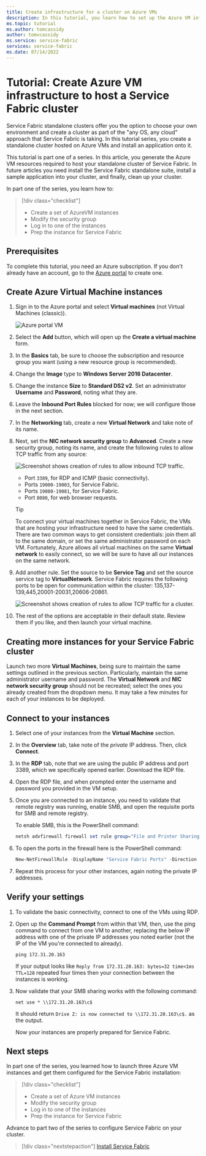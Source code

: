 ```yaml
---
title: Create infrastructure for a cluster on Azure VMs
description: In this tutorial, you learn how to set up the Azure VM infrastructure to run a Service Fabric cluster.
ms.topic: tutorial
ms.author: tomcassidy
author: tomvcassidy
ms.service: service-fabric
services: service-fabric
ms.date: 07/14/2022
---
```


# Tutorial: Create Azure VM infrastructure to host a Service Fabric cluster

Service Fabric standalone clusters offer you the option to choose your own environment and create a cluster as part of the "any OS, any cloud" approach that Service Fabric is taking. In this tutorial series, you create a standalone cluster hosted on Azure VMs and install an application onto it.

This tutorial is part one of a series. In this article, you generate the Azure VM resources required to host your standalone cluster of Service Fabric. In future articles you need install the Service Fabric standalone suite, install a sample application into your cluster, and finally, clean up your cluster.

In part one of the series, you learn how to:

> [!div class="checklist"]
> * Create a set of AzureVM instances
> * Modify the security group
> * Log in to one of the instances
> * Prep the instance for Service Fabric

## Prerequisites

To complete this tutorial, you need an Azure subscription.  If you don't already have an account, go to the [Azure portal](https://portal.azure.com) to create one.

## Create Azure Virtual Machine instances

1. Sign in to the Azure portal and select **Virtual machines** (not Virtual Machines (classic)).

   ![Azure portal VM][az-console]

2. Select the **Add** button, which will open up the **Create a virtual machine** form.

3. In the **Basics** tab, be sure to choose the subscription and resource group you want (using a new resource group is recommended).

4. Change the **Image** type to **Windows Server 2016 Datacenter**. 
 
5. Change the instance **Size** to **Standard DS2 v2**. Set an administrator **Username** and **Password**, noting what they are.

6. Leave the **Inbound Port Rules** blocked for now; we will configure those in the next section.

7. In the **Networking** tab, create a new **Virtual Network** and take note of its name.

8. Next, set the **NIC network security group** to **Advanced**. Create a new security group, noting its name, and create the following rules to allow TCP traffic from any source:

   ![Screenshot shows creation of rules to allow inbound TCP traffic.][sf-inbound]

   * Port `3389`, for RDP and ICMP (basic connectivity).
   * Ports `19000-19003`, for Service Fabric.
   * Ports `19080-19081`, for Service Fabric.
   * Port `8080`, for web browser requests.

   > [!TIP]
   > To connect your virtual machines together in Service Fabric, the VMs that are hosting your infrastructure need to have the same credentials.  There are two common ways to get consistent credentials: join them all to the same domain, or set the same administrator password on each VM. Fortunately, Azure allows all virtual machines on the same **Virtual network** to easily connect, so we will be sure to have all our instances on the same network.

9. Add another rule. Set the source to be **Service Tag** and set the source service tag to **VirtualNetwork**. Service Fabric requires the following ports to be open for communication within the cluster: 135,137-139,445,20001-20031,20606-20861.

   ![Screenshot shows creation of rules to allow TCP traffic for a cluster.][vnet-inbound]

10. The rest of the options are acceptable in their default state. Review them if you like, and then launch your virtual machine.

## Creating more instances for your Service Fabric cluster

Launch two more **Virtual Machines**, being sure to maintain the same settings outlined in the previous section. Particularly, maintain the same administrator username and password. The **Virtual Network** and **NIC network security group** should not be recreated; select the ones you already created from the dropdown menu. It may take a few minutes for each of your instances to be deployed.

## Connect to your instances

1. Select one of your instances from the **Virtual Machine** section.

2. In the **Overview** tab, take note of the *private* IP address. Then, click **Connect**.

3. In the **RDP** tab, note that we are using the public IP address and port 3389, which we specifically opened earlier. Download the RDP file.
 
4. Open the RDP file, and when prompted enter the username and password you provided in the VM setup.

5. Once you are connected to an instance, you need to validate that remote registry was running, enable SMB, and open the requisite ports for SMB and remote registry.

   To enable SMB, this is the PowerShell command:

   ```powershell
   netsh advfirewall firewall set rule group="File and Printer Sharing" new enable=Yes
   ```

6. To open the ports in the firewall here is the PowerShell command:

   ```powershell
   New-NetFirewallRule -DisplayName "Service Fabric Ports" -Direction Inbound -Action Allow -RemoteAddress LocalSubnet -Protocol TCP -LocalPort 135, 137-139, 445
   ```

7. Repeat this process for your other instances, again noting the private IP addresses.

## Verify your settings

1. To validate the basic connectivity, connect to one of the VMs using RDP.

2. Open up the **Command Prompt** from within that VM, then, use the ping command to connect from one VM to another, replacing the below IP address with one of the private IP addresses you noted earlier (not the IP of the VM you're connected to already).

   ```
   ping 172.31.20.163
   ```

   If your output looks like `Reply from 172.31.20.163: bytes=32 time<1ms TTL=128` repeated four times then your connection between the instances is working.

3. Now validate that your SMB sharing works with the following command:

   ```
   net use * \\172.31.20.163\c$
   ```

   It should return `Drive Z: is now connected to \\172.31.20.163\c$.` as the output.


   Now your instances are properly prepared for Service Fabric.

## Next steps

In part one of the series, you learned how to launch three Azure VM instances and get them configured for the Service Fabric installation:

> [!div class="checklist"]
> * Create a set of Azure VM instances
> * Modify the security group
> * Log in to one of the instances
> * Prep the instance for Service Fabric

Advance to part two of the series to configure Service Fabric on your cluster.

> [!div class="nextstepaction"]
> [Install Service Fabric](service-fabric-tutorial-standalone-create-service-fabric-cluster.md)

<!-- IMAGES -->
[az-console]: ./media/service-fabric-tutorial-standalone-azure-create-infrastructure/az-console.png
[sf-inbound]: ./media/service-fabric-tutorial-standalone-azure-create-infrastructure/sf-inbound.png
[vnet-inbound]: ./media/service-fabric-tutorial-standalone-azure-create-infrastructure/vnet-inbound.png
